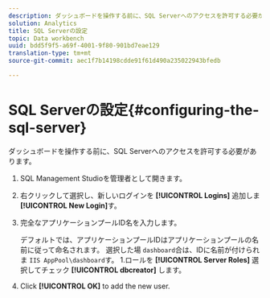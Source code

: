 ```yaml
---
description: ダッシュボードを操作する前に、SQL Serverへのアクセスを許可する必要があります。
solution: Analytics
title: SQL Serverの設定
topic: Data workbench
uuid: bdd5f9f5-a69f-4001-9f80-901bd7eae129
translation-type: tm+mt
source-git-commit: aec1f7b14198cdde91f61d490a235022943bfedb

---
```



# SQL Serverの設定{#configuring-the-sql-server}

ダッシュボードを操作する前に、SQL Serverへのアクセスを許可する必要があります。

1. SQL Management Studioを管理者として開きます。
1. 右クリックして選択し、新しいログインを **[!UICONTROL Logins]** 追加しま **[!UICONTROL New Login]**&#x200B;す。
1. 完全なアプリケーションプールID名を入力します。

   デフォルトでは、アプリケーションプールIDはアプリケーションプールの名前に従って命名されます。 選択した場 `dashboard`合は、IDに名前が付けられま `IIS AppPool\dashboard`す。 1.ロールを **[!UICONTROL Server Roles]** 選択してチェック **[!UICONTROL dbcreator]** します。
1. Click **[!UICONTROL OK]** to add the new user.
